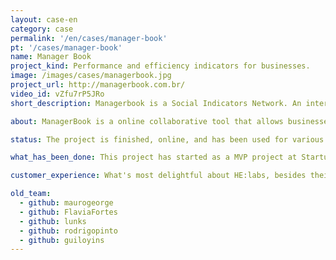```yaml
---
layout: case-en
category: case
permalink: '/en/cases/manager-book'
pt: '/cases/manager-book'
name: Manager Book
project_kind: Performance and efficiency indicators for businesses.
image: /images/cases/managerbook.jpg
project_url: http://managerbook.com.br/
video_id: vZfu7rP5JRo
short_description: Managerbook is a Social Indicators Network. An internet system (SaaS) for indicators management by performance keys for Franchise, automated analysis, social sharing with franchisees and network performance consolidation through configurable Rankings.

about: ManagerBook is a online collaborative tool that allows businesses to share their KPIs internally so that everyone is on the same page and shares essential business knowledge more effectively. 

status: The project is finished, online, and has been used for various companies.

what_has_been_done: This project has started as a MVP project at Startup:DEV, and then continued development, so now it's finished. It's a good example of someone who launched his idea and chose to continue with us.

customer_experience: What's most delightful about HE:labs, besides their technical know-how, was the spirit of working collaboratively with very interesting ideas and solutions for our needs. I'm very pleased and happy to work with the guys at HE:labs - Marcelo Vieira, a founding partner in the Book Manager.

old_team:
  - github: maurogeorge
  - github: FlaviaFortes
  - github: lunks
  - github: rodrigopinto
  - github: guiloyins
---
```

